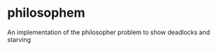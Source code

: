philosophem
==========

An implementation of the philosopher problem to show deadlocks and starving
